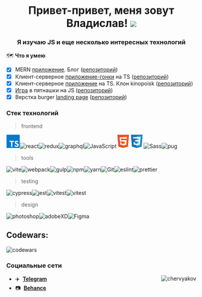 <h1 align="center">Привет-привет, меня зовут Владислав!
<img src="https://github.com/blackcater/blackcater/raw/main/images/Hi.gif" height="32"/></h1>
<h3 align="center">Я изучаю JS и еще несколько интересных технологий</h3>

🗺️ **Что я умею**

* [x] MERN <a href="https://mern-app-ruddy.vercel.app/" target="_blank">приложение</a>. Блог  (<a href="https://github.com/chervyakov-vladislav/mern-app" target="_blank">репозиторий</a>)
* [x] Клиент-серверное <a href="https://chervyakov-vladislav.github.io/async-race/" target="_blank">приложение-гонки</a> на TS  (<a href="https://github.com/chervyakov-vladislav/async-race" target="_blank">репозиторий</a>)
* [x] Клиент-серверное <a href="https://chervyakov-vladislav.github.io/rs-clone/" target="_blank">приложение</a> на TS. Клон kinopoisk  (<a href="https://github.com/chervyakov-vladislav/rs-clone" target="_blank">репозиторий</a>)
* [x] <a href="https://chervyakov-vladislav.github.io/gem-puzzle/" target="_blank">Игра</a> в пятнашки на JS  (<a href="https://github.com/chervyakov-vladislav/gem-puzzle" target="_blank">репозиторий</a>)
* [x] Верстка burger <a href="https://chervyakov-vladislav.github.io/burger/" target="_blank">landing page</a> (<a href="https://github.com/chervyakov-vladislav/burger" target="_blank">репозиторий</a>)

### Стек технологий
>  frontend

 <img src="https://raw.githubusercontent.com/devicons/devicon/1119b9f84c0290e0f0b38982099a2bd027a48bf1/icons/typescript/typescript-original.svg" width="36" height="36" alt="typescript"/><img src="https://www.vectorlogo.zone/logos/reactjs/reactjs-icon.svg" width="36" height="36" alt="react" /><img src="https://cdn.worldvectorlogo.com/logos/redux.svg" width="36" height="36" alt="redux" /><img src="https://www.vectorlogo.zone/logos/graphql/graphql-icon.svg" width="36" height="36" alt="graphql" /><img src="https://upload.wikimedia.org/wikipedia/commons/thumb/9/99/Unofficial_JavaScript_logo_2.svg/1024px-Unofficial_JavaScript_logo_2.svg.png" width="36" height="36" alt="JavaScript" /><img src="https://github.com/devicons/devicon/blob/master/icons/html5/html5-original.svg" width="36" height="36" alt="HTML" /><img src="https://github.com/devicons/devicon/blob/master/icons/css3/css3-original.svg" width="36" height="36" alt="CSS" /><img src="https://brandeps.com/icon-download/S/Sass-icon-vector-04.svg" width="36" height="36" alt="Sass" /><img src="https://brandeps.com/logo-download/P/Pug-logo-vector-01.svg" width="48" height="48" alt="pug" />
 
>  tools
 
 <img src="https://raw.githubusercontent.com/wappalyzer/wappalyzer/cf1d90715055ce7737413401b392b34cf1da94d2/src/drivers/webextension/images/icons/vite.svg" width="36" height="36" alt="vite" /><img src="https://brandeps.com/logo-download/W/WebPack-logo-vector-01.svg" width="36" height="36" alt="webpack" /><img src="https://brandeps.com/logo-download/G/Gulp-logo-vector-01.svg" width="36" height="36" alt="gulp" /><img src="https://brandeps.com/icon-download/N/Npm-icon-vector-05.svg" width="36" height="36" alt="npm" /><img src="https://brandeps.com/icon-download/Y/Yarn-icon-vector-03.svg" width="36" height="36" alt="yarn" /><img src="https://upload.wikimedia.org/wikipedia/commons/thumb/3/3f/Git_icon.svg/1200px-Git_icon.svg.png" width="36" height="36" alt="Git" /><img src="https://www.vectorlogo.zone/logos/eslint/eslint-icon.svg" width="36" height="36" alt="eslint" /><img src="https://raw.githubusercontent.com/uiwjs/file-icons/00092fb19e0357a7d8e1cec4f909c7be24c426e9/icon/prettier.svg" width="36" height="36" alt="prettier" />
 
>  testing
  
  <img src="https://raw.githubusercontent.com/gilbarbara/logos/608007b99fab1d55be5de9f9ec2c75bcc80a438c/logos/cypress-icon.svg" width="36" height="36" alt="cypress" /><img src="https://www.vectorlogo.zone/logos/jestjsio/jestjsio-icon.svg" width="36" height="36" alt="jest" /><img src="https://testing-library.com/img/octopus-64x64.png" width="36" height="36" alt="vitest" /><img src="https://raw.githubusercontent.com/bestofjs/bestofjs-webui/f2c2676e7e96c1a796109ff18534bd116eef009f/public/logos/vitest.dark.svg" width="36" height="36" alt="vitest" />

>  design

<img src="https://brandeps.com/logo-download/A/Adobe-Photoshop-CC-logo-vector-01.svg" width="36" height="36" alt="photoshop" /><img src="https://brandeps.com/logo-download/A/Adobe-XD-CC-logo-vector-01.svg" width="36" height="36" alt="adobeXD" /><img src="https://upload.wikimedia.org/wikipedia/commons/3/33/Figma-logo.svg" width="36" height="36" alt="Figma" />

## Codewars:
<img src=https://www.codewars.com/users/chervyakov-vladislav/badges/small alt=codewars>

### Социальные сети
<a href="#">
  <img align="right" src="https://github-readme-stats.vercel.app/api/top-langs?username=chervyakov-vladislav&show_icons=true&locale=en&layout=compact" alt="chervyakov" />
</a>


- :airplane: &nbsp;**[Telegram](https://t.me/vladislav_chervyakov)**
- :camera: &nbsp;**[Behance](https://www.behance.net/chervyakov)**
